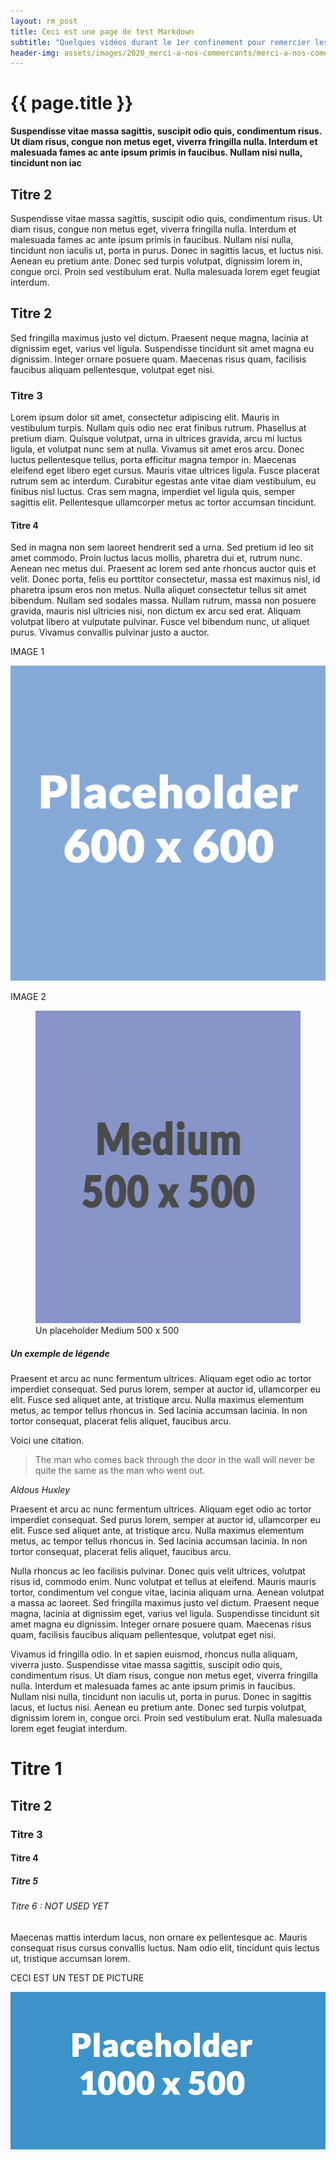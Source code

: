 ```yaml
---
layout: rm_post
title: Ceci est une page de test Markdown
subtitle: "Quelques vidéos durant le 1er confinement pour remercier les commerçants de rester ouvert. Merci et Bravo à eux !"
header-img: assets/images/2020_merci-a-nos-commercants/merci-a-nos-comercants-banner.png
---
```


# {{ page.title }}

**Suspendisse vitae massa sagittis, suscipit odio quis, condimentum risus. Ut diam risus, congue non metus eget, viverra fringilla nulla. Interdum et malesuada fames ac ante ipsum primis in faucibus. Nullam nisi nulla, tincidunt non iac**

## Titre 2
Suspendisse vitae massa sagittis, suscipit odio quis, condimentum risus. Ut diam risus, congue non metus eget, viverra fringilla nulla. Interdum et malesuada fames ac ante ipsum primis in faucibus. Nullam nisi nulla, tincidunt non iaculis ut, porta in purus. Donec in sagittis lacus, et luctus nisi. Aenean eu pretium ante. Donec sed turpis volutpat, dignissim lorem in, congue orci. Proin sed vestibulum erat. Nulla malesuada lorem eget feugiat interdum. 

## Titre 2
Sed fringilla maximus justo vel dictum. Praesent neque magna, lacinia at dignissim eget, varius vel ligula. Suspendisse tincidunt sit amet magna eu dignissim. Integer ornare posuere quam. Maecenas risus quam, facilisis faucibus aliquam pellentesque, volutpat eget nisi.

### Titre 3
Lorem ipsum dolor sit amet, consectetur adipiscing elit. Mauris in vestibulum turpis. Nullam quis odio nec erat finibus rutrum. Phasellus at pretium diam. Quisque volutpat, urna in ultrices gravida, arcu mi luctus ligula, et volutpat nunc sem at nulla. Vivamus sit amet eros arcu. Donec luctus pellentesque tellus, porta efficitur magna tempor in. Maecenas eleifend eget libero eget cursus. Mauris vitae ultrices ligula. Fusce placerat rutrum sem ac interdum. Curabitur egestas ante vitae diam vestibulum, eu finibus nisl luctus. Cras sem magna, imperdiet vel ligula quis, semper sagittis elit. Pellentesque ullamcorper metus ac tortor accumsan tincidunt.

#### Titre 4
Sed in magna non sem laoreet hendrerit sed a urna. Sed pretium id leo sit amet commodo. Proin luctus lacus mollis, pharetra dui et, rutrum nunc. Aenean nec metus dui. Praesent ac lorem sed ante rhoncus auctor quis et velit. Donec porta, felis eu porttitor consectetur, massa est maximus nisl, id pharetra ipsum eros non metus. Nulla aliquet consectetur tellus sit amet bibendum. Nullam sed sodales massa. Nullam rutrum, massa non posuere gravida, mauris nisl ultricies nisi, non dictum ex arcu sed erat. Aliquam volutpat libero at vulputate pulvinar. Fusce vel bibendum nunc, ut aliquet purus. Vivamus convallis pulvinar justo a auctor.

IMAGE 1 

![texte alternatif à l'image](/assets/placeholders/web_medium_600x600.jpg "Description de l info-bulle image")

IMAGE 2

<figure>
  <img class="scaled" src="/assets/placeholders/web_medium_500x500.jpg"
    width="500" height="500"
    alt="Deuxieme image">
  <figcaption>Un placeholder Medium 500 x 500</figcaption>
</figure>

##### Un exemple de légende

Praesent et arcu ac nunc fermentum ultrices. Aliquam eget odio ac tortor imperdiet consequat. Sed purus lorem, semper at auctor id, ullamcorper eu elit. Fusce sed aliquet ante, at tristique arcu. Nulla maximus elementum metus, ac tempor tellus rhoncus in. Sed lacinia accumsan lacinia. In non tortor consequat, placerat felis aliquet, faucibus arcu.

Voici une citation.

<div class="paf">
<blockquote>The man who comes back through the door in the wall will never be quite the same as the man who went out.</blockquote>
<cite>Aldous Huxley</cite>
</div>

Praesent et arcu ac nunc fermentum ultrices. Aliquam eget odio ac tortor imperdiet consequat. Sed purus lorem, semper at auctor id, ullamcorper eu elit. Fusce sed aliquet ante, at tristique arcu. Nulla maximus elementum metus, ac tempor tellus rhoncus in. Sed lacinia accumsan lacinia. In non tortor consequat, placerat felis aliquet, faucibus arcu.

Nulla rhoncus ac leo facilisis pulvinar. Donec quis velit ultrices, volutpat risus id, commodo enim. Nunc volutpat et tellus at eleifend. Mauris mauris tortor, condimentum vel congue vitae, lacinia aliquam urna. Aenean volutpat a massa ac laoreet. Sed fringilla maximus justo vel dictum. Praesent neque magna, lacinia at dignissim eget, varius vel ligula. Suspendisse tincidunt sit amet magna eu dignissim. Integer ornare posuere quam. Maecenas risus quam, facilisis faucibus aliquam pellentesque, volutpat eget nisi.

Vivamus id fringilla odio. In et sapien euismod, rhoncus nulla aliquam, viverra justo. Suspendisse vitae massa sagittis, suscipit odio quis, condimentum risus. Ut diam risus, congue non metus eget, viverra fringilla nulla. Interdum et malesuada fames ac ante ipsum primis in faucibus. Nullam nisi nulla, tincidunt non iaculis ut, porta in purus. Donec in sagittis lacus, et luctus nisi. Aenean eu pretium ante. Donec sed turpis volutpat, dignissim lorem in, congue orci. Proin sed vestibulum erat. Nulla malesuada lorem eget feugiat interdum. 

# Titre 1
## Titre 2
### Titre 3
#### Titre 4
##### Titre 5
###### Titre 6 : NOT USED YET
Maecenas mattis interdum lacus, non ornare ex pellentesque ac. Mauris consequat risus cursus convallis luctus. Nam odio elit, tincidunt quis lectus ut, tristique accumsan lorem.

<p>CECI EST UN TEST DE PICTURE</p>

<div class="rm_fullwidth">
    <picture>
        <source
        srcset="/assets/placeholders/web_medium_600x600.jpg"
        type="image/jpg"
        media="all and (max-width:600px)"
        />
        <source
        srcset="/assets/placeholders/web_large_1000x500.jpg"
        type="image/jpg"
        media="all and (min-width:601px) and (max-width:1200px)"
        />
        <source
        srcset="/assets/placeholders/web_large_1600x900.jpg"
        type="image/jpg"
        media="all and (min-width:1021px)"
        />
        <!-- default image -->
        <img src="/assets/placeholders/web_large_1000x500.jpg" alt="an image of the site" />
    </picture>
</div>

